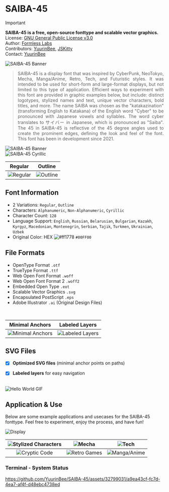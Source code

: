 # SAIBA-45
> [!IMPORTANT]
> **SAIBA-45 is a free, open-source fonttype and scalable vector graphics.**<br>
> License: [GNU General Public License v3.0](https://www.gnu.org/licenses/gpl-3.0.en.html)<br>
> Author: [Formless Labs](https://www.behance.net/formlesslabs)<br>
> Contributors: [YuurinBee](https://github.com/yuurinbee), [JSKitty](https://github.com/jskitty)<br>
> Contact: [YuurinBee](https://twitter.com/YuurinB)<br>

![SAIBA-45 Banner](https://imgur.com/pjRKWFX.png)<br>
> <p align="justify">  SAIBA-45 is a display font that was inspired by CyberPunk, NeoTokyo, Mecha, Manga/Anime, Retro, Tech, and Futuristic styles. It was intended to be used for short-form and large-format displays, but not limited to this type of application. Efficient ways to experiment with this font are provided in graphic examples below, but include: distinct logotypes, stylized names and text, unique vector characters, bold titles, and more. The name SAIBA was chosen as the "katakazination" (transforming English to Katakana) of the English word "Cyber" to be pronounced with Japanese vowels and syllables. The word cyber translates to サイバー in Japanese, which is pronounced as "Saiba". The 45 in SAIBA-45 is reflective of the 45 degree angles used to create the prominent edges, defining the look and feel of the font. This font has been in development since 2021.</p>

![SAIBA-45 Banner](https://imgur.com/tUiLHgg.png)<br>
![SAIBA-45 Cyrillic](https://imgur.com/G7wFxFa.png)<br>

| Regular | Outline |
| :-: | :-: | 
| ![Regular](https://imgur.com/HunIzjj.png) | ![Outline](https://imgur.com/50ft6Dl.png)

Font Information
-------
* 2 Variations: `Regular`, `Outline`
* Characters: `Alphanumeric`, `Non-Alphanumeric`, `Cyrillic`
* Character Count: `128`
* Language Support: `English`, `Russian`, `Belarusian`, `Bulgarian`, `Kazakh`, `Kyrgyz`, `Macedonian`, `Montenegrin`, `Serbian`, `Tajik`, `Turkmen`, `Ukrainian`, `Uzbek`
* Original Color: HEX ![#ff1778](https://via.placeholder.com/15/00FF00/000000?text=+) `#00FF00`<br>


File Formats
------
* OpenType Format `.otf`
* TrueType Format `.ttf`
* Web Open Font Format `.woff`
* Web Open Font Format 2 `.woff2`
* Embedded Open Type `.eot`
* Scalable Vector Graphics `.svg`
* Encapsulated PostScript `.eps`
* Adobe Illustrator `.ai` (Original Design Files)<br>
<br>

| Minimal Anchors | Labeled Layers |
| :-: | :-: | 
| ![Minimal Anchors](https://imgur.com/eBgtZut.png) | ![Labeled Layers](https://imgur.com/OdWZ77T.png) <br>

SVG Files
------
- [x] **Optimized SVG files** (minimal anchor points on paths)
- [x] **Labeled layers** for easy navigation<br>


<br>![Hello World GIF](https://media.giphy.com/media/v1.Y2lkPTc5MGI3NjExcGFzN2V6OWtzZjBiNGxwYnFkbnlzMGltNWptZzd6dDVpeHh1cW16MSZlcD12MV9pbnRlcm5hbF9naWZfYnlfaWQmY3Q9Zw/K90moUsqZecFI4gycq/giphy.gif)<br>

Application & Use
------
Below are some example applications and usecases for the SAIBA-45 fonttype. Feel free to experiment, enjoy the process, and have fun!

![Display](https://imgur.com/xeyNaTY.png)


| ![Stylized Characters](https://imgur.com/6pmjxqI.png) | ![Mecha](https://imgur.com/zAzF3H8.png) | ![Tech](https://imgur.com/D8LZ3pT.png)
| :-: | :-: | :-: |
| ![Cryptic Code](https://imgur.com/DCwfB0F.png) | ![Retro Games](https://imgur.com/eainQjQ.png) | ![Manga/Anime](https://imgur.com/ksyqrRy.png)


### Terminal - System Status
https://github.com/YuurinBee/SAIBA-45/assets/32799031/a9ea43cf-fc7d-4ea7-af4f-d48ebc4738ed

